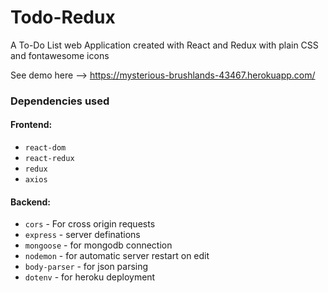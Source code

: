 # Todo-Redux
A To-Do List web Application created with React and Redux with plain CSS and fontawesome icons

See demo here --> https://mysterious-brushlands-43467.herokuapp.com/

### Dependencies used
#### Frontend:
   * `react-dom`
   * `react-redux`
   * `redux`
   * `axios`
 #### Backend:
  * `cors` -  For cross origin requests
  * `express` - server definations
  * `mongoose` - for mongodb connection
  * `nodemon` - for automatic server restart on edit
  * `body-parser` - for json parsing
  * `dotenv` - for heroku deployment
